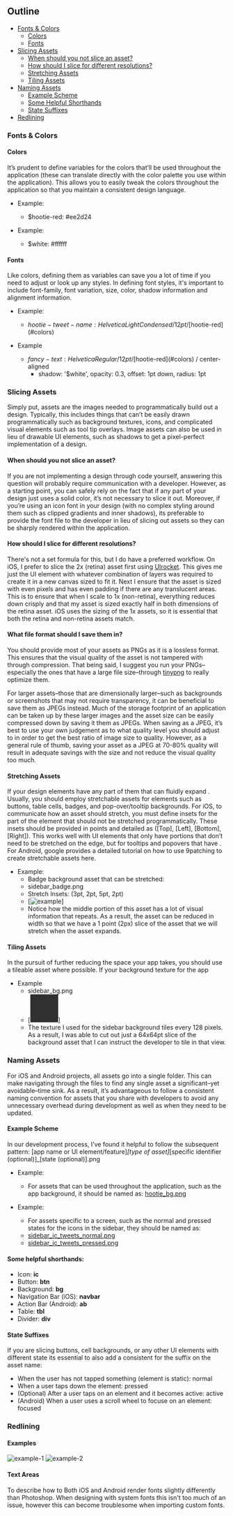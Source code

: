 ## Outline
- [Fonts & Colors](##fonts--colors)
	- [Colors](#Colors)
	- [Fonts](#Fonts)
- [Slicing Assets](#slicing-assets)
	- [When should you not slice an asset?](#when-should-you-not-slice-an-asset)
	- [How should I slice for different resolutions?](#how-should-i-slice-for-different-resolutions)
	- [Stretching Assets](#stretching-assets)
	- [Tiling Assets](##tiling-assets)
- [Naming Assets](#naming-assets)
	- [Example Scheme](#example-scheme)
	- [Some Helpful Shorthands](##some-helpful-shorthands)
	- [State Suffixes](#state-suffixes)
- [Redlining](#redlining)

### Fonts & Colors
#### Colors
It’s prudent to define variables for the colors that’ll be used throughout the application (these can translate directly with the color palette you use within the application). This allows you to easily tweak the colors throughout the application so that you maintain a consistent design language.

- Example:
	- $hootie-red: #ee2d24

- Example:
	- $white: #ffffff

#### Fonts
Like colors, defining them as variables can save you a lot of time if you need to adjust or look up any styles. In defining font styles, it's important to include font-family, font variation, size, color, shadow information and alignment information.

- Example:
	- $hootie-tweet-name: Helvetica Light Condensed / 12pt / [$hootie-red](#colors)

- Example
	- $fancy-text: Helvetica Regular / 12pt / [$hootie-red](#colors) / center-aligned
		- shadow: '$white', opacity: 0.3, offset: 1pt down, radius: 1pt

### Slicing Assets
Simply put, assets are the images needed to programmatically build out a design. Typically, this includes things that can’t be easily drawn programmatically such as background textures, icons, and complicated visual elements such as tool tip overlays. Image assets can also be used in lieu of drawable UI elements, such as shadows to get a pixel-perfect implementation of a design.

#### When should you not slice an asset?
If you are not implementing a design through code yourself, answering this question will probably require communication with a developer. However, as a starting point, you can safely rely on the fact that if any part of your design just uses a solid color, it’s not necessary to slice it out. Moreover, if you’re using an icon font in your design (with no complex styling around them such as clipped gradients and inner shadows), its preferable to provide the font file to the developer in lieu of slicing out assets so they can be sharply rendered within the application.

#### How should I slice for different resolutions?
There's not a set formula for this, but I do have a preferred workflow. On iOS, I prefer to slice the 2x (retina) asset first using [UIrocket](#https://uirocket.com/). This gives me just the UI element with whatever combination of layers was required to create it in a new canvas sized to fit it. Next I ensure that the asset is sized with even pixels and has even padding if there are any translucent areas. This is to ensure that when I scale to 1x (non-retina), everything reduces down crisply and that my asset is sized exactly half in both dimensions of the retina asset. iOS uses the sizing of the 1x assets, so it is essential that both the retina and non-retina assets match.

#### What file format should I save them in?
You should provide most of your assets as PNGs as it is a lossless format. This ensures that the visual quality of the asset is not tampered with through compression. That being said, I suggest you run your PNGs–especially the ones that have a large file size–through [tinypng](http://tinypng.org/) to really optimize them.

For larger assets–those that are dimensionally larger–such as backgrounds or screenshots that may not require transparency, it can be beneficial to save them as JPEGs instead. Much of the storage footprint of an application can be taken up by these larger images and the asset size can be easily compressed down by saving it them as JPEGs. When saving as a JPEG, it’s best to use your own judgement as to what quality level you should adjust to in order to get the best ratio of image size to quality. However, as a general rule of thumb, saving your asset as a JPEG at 70-80% quality will result in adequate savings with the size and not reduce the visual quality too much.

#### Stretching Assets
If your design elements have any part of them that can fluidly expand . Usually, you should employ stretchable assets for elements such as buttons, table cells, badges, and pop-over/tooltip backgrounds. For iOS, to communicate how an asset should stretch, you must define insets for the part of the element that should not be stretched programmatically. These insets should be provided in points and detailed as ([Top], [Left], [Bottom], [Right]). This works well with UI elements that only have portions that don’t need to be stretched on the edge, but for tooltips and popovers that have . For Android, google provides a detailed tutorial on how to use 9patching to create stretchable assets here.

- Example: 
	- Badge background asset that can be stretched:
	- sidebar_badge.png
	- Stretch Insets: (3pt, 2pt, 5pt, 2pt)
	- [![example](../Examples/stretchable_example.png)]
	- Notice how the middle portion of this asset has a lot of visual information that repeats. As a result, the asset can be reduced in width so that we have a 1 point (2px) slice of the asset that we will stretch when the asset expands.

#### Tiling Assets
In the pursuit of further reducing the space your app takes, you should use a tileable asset where possible. If your background texture for the app

- Example
	- sidebar_bg.png
	- [![example](Assets/sidebar_bg.png)]
	- The texture I used for the sidebar background tiles every 128 pixels. As a result, I was able to cut out just a 64x64pt slice of the background asset that I can instruct the developer to tile in that view.

### Naming Assets
For iOS and Android projects, all assets go into a single folder. This can make navigating through the files to find any single asset a significant–yet avoidable–time sink. As a result, it’s advantageous to follow a consistent naming convention for assets that you share with developers to avoid any unnecessary overhead during development as well as when they need to be updated. 

#### Example Scheme
In our development process, I’ve found it helpful to follow the subsequent pattern:
[app name or UI element/feature]_[type of asset]_[specific identifier (optional)]_[state (optional)].png

- Example:
	- For assets that can be used throughout the application, such as the app background, it should be named as:
[hootie_bg.png](.../Assets/hootie_bg.png)

- Example:
	- For assets specific to a screen, such as the normal and pressed states for the icons in the sidebar, they should be named as:
	- [sidebar_ic_tweets_normal.png](Assets/sidebar_ic_tweets_normal.png)
	- [sidebar_ic_tweets_pressed.png](Assets/sidebar_ic_tweets_pressed.png)

#### Some helpful shorthands:
- Icon: **ic**
- Button: **btn**
- Background: **bg**
- Navigation Bar (iOS): **navbar**
- Action Bar (Android): **ab**
- Table: **tbl**
- Divider: **div**

#### State Suffixes
If you are slicing buttons, cell backgrounds, or any other UI elements with different state its essential to also add a consistent for the suffix on the asset name:

- When the user has not tapped something (element is static): normal
- When a user taps down the element: pressed
- (Optional) After a user taps on an element and it becomes active: active 
- (Android) When a user uses a scroll wheel to focuse on an element: focused

### Redlining
#### Examples
![example-1](Examples/1_sidebar+REDLINES.png)
![example-2](Examples/2_feed+REDLINES.png)

#### Text Areas
To describe how to Both iOS and Android render fonts slightly differently than Photoshop. When designing with system fonts this isn't too much of an issue, however this can become troublesome when importing custom fonts. 

####